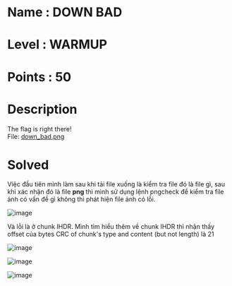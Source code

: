 # Name : DOWN BAD
# Level : WARMUP
# Points : 50

# Description #

The flag is right there!<br>
File: [down_bad.png](https://drive.google.com/file/d/1k16yKbV_6fgrSFjg0GVuEVWDvqwCPpok/view)

# Solved #

Việc đầu tiên mình làm sau khi tải file xuống là kiểm tra file đó là file gì, 
sau khi xác nhận đó là file **png** thì mình sử dụng lệnh pngcheck để kiểm tra file ảnh có vấn đề gì không 
thì phát hiện file ảnh có lỗi.

![image](https://github.com/Kayiyan/CTF/assets/112896213/4db97471-271d-4599-86b1-2b348ff4ed8e)

Và lỗi là ở chunk IHDR. Mình tìm hiểu thêm về chunk IHDR thì nhận thấy offset của bytes CRC of chunk's type and content (but not length) là 21

![image](https://github.com/Kayiyan/CTF/assets/112896213/26aa2a69-bc07-479d-85b7-807d6d41f964)

![image](https://github.com/Kayiyan/CTF/assets/112896213/29ecfa58-47a6-4361-9da6-206101429026)

![image](https://github.com/Kayiyan/CTF/assets/112896213/28e5342f-d05f-4228-bf16-1a3f6bc96eb5)
